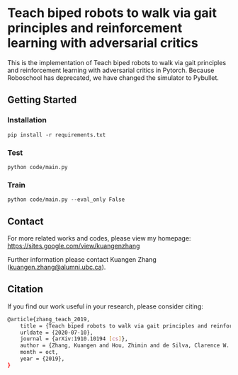 # Teach biped robots to walk via gait principles and reinforcement learning with adversarial critics

This is the implementation of Teach biped robots to walk via gait principles and reinforcement learning with adversarial critics in Pytorch.
Because Roboschool has deprecated, we have changed the simulator to Pybullet.

## Getting Started
### Installation
```
pip install -r requirements.txt
```

### Test
```
python code/main.py
```

### Train
```
python code/main.py --eval_only False
```

## Contact

For more related works and codes, please view my homepage: https://sites.google.com/view/kuangenzhang

Further information please contact Kuangen Zhang (kuangen.zhang@alumni.ubc.ca).

## Citation
If you find our work useful in your research, please consider citing:

```bash
@article{zhang_teach_2019,
	title = {Teach biped robots to walk via gait principles and reinforcement learning with adversarial critics},
	urldate = {2020-07-10},
	journal = {arXiv:1910.10194 [cs]},
	author = {Zhang, Kuangen and Hou, Zhimin and de Silva, Clarence W. and Yu, Haoyong and Fu, Chenglong},
	month = oct,
	year = {2019},
}

```

